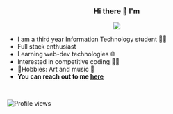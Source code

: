 <h3 align="center"> Hi there 👋 I'm</h3>
<p align="center">
<img  src="https://fontmeme.com/permalink/210314/d0f684eace3c7714d60a8525c10d1f3e.png">
</p>



* I am a third year Information Technology student 👩‍🎓
* Full stack enthusiast 
* Learning web-dev technologies 🌐
* Interested in competitive coding 👩‍💻
* 💙Hobbies: Art and  music 🎵
* **You can reach out to me [here](https://www.linkedin.com/in/akanksha-tamboli-354852184/)** 



<!--
**akankshast/akankshast** is a ✨ _special_ ✨ repository because its `README.md` (this file) appears on your GitHub profile.

Here are some ideas to get you started:

- 🔭 I’m currently working on ...
- 🌱 I’m currently learning ...
- 👯 I’m looking to collaborate on ...
- 🤔 I’m looking for help with ...
- 💬 Ask me about ...
- 📫 How to reach me: ...
- 😄 Pronouns: ...
- ⚡ Fun fact: ...
-->
<br>

![Profile views](https://gpvc.arturio.dev/akankshast)
